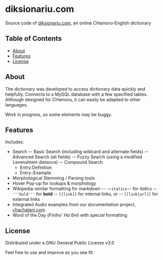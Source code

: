 
# diksionariu.com

Source code of [diksionariu.com](https://diksionariu.com/), an online CHamoru-English dictionary

## Table of Contents

- [About](#about)
- [Features](#features)
- [License](#license)

## About

The dictionary was developed to access dictionary data quickly and helpfully.
Connects to a MySQL database with a few specified tables.
Although designed for CHamoru, it can easily be adapted to other languages.

Work in progress, so some elements may be buggy.

## Features

Includes:

- Search
 -- Basic Search (including wildcard and alternate fields)
 -- Advanced Search (all fields)
 -- Fuzzy Search (using a modified Levenshtein distance)
 -- Compound Search
  * Entry:Definition
  * Entry::Example
- Morphological Stemming / Parsing tools
- Hover Pop-up for lookups & morphology
- Wikipedia-similar formatting for markdown
 -- ```~~italics~~``` for *italics*
 -- ```'''bold'''``` for **bold**
 -- ```[[link]]``` for internal links, or
 -- ```[[link|url]]``` for external links
- Integrated Audio examples from our documentation project, [chachalani.com](https://chachalani.com/)
- Word of the Day (*Finiho' Ha'åni*) with special formatting

## License

Distributed under a GNU General Public License v3.0

Feel free to use and improve as you see fit.
